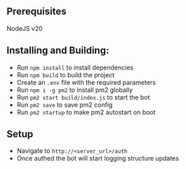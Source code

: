 ## Prerequisites

NodeJS v20


## Installing and Building:

- Run `npm install` to install dependencies
- Run `npm build` to build the project
- Create an `.env` file with the required parameters
- Run `npm i -g pm2` to install pm2 globally
- Run `pm2 start build/index.js` to start the bot
- Run `pm2 save` to save pm2 config
- Run `pm2 startup` to make pm2 autostart on boot

## Setup

- Navigate to `http://<server_url>/auth`
- Once authed the bot will start logging structure updates